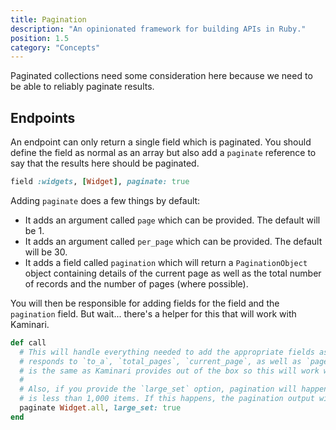 ```yaml
---
title: Pagination
description: "An opinionated framework for building APIs in Ruby."
position: 1.5
category: "Concepts"
---
```


Paginated collections need some consideration here because we need to be able to reliably paginate results.

## Endpoints

An endpoint can only return a single field which is paginated. You should define the field as normal as an array but also
add a `paginate` reference to say that the results here should be paginated.

```ruby
field :widgets, [Widget], paginate: true
```

Adding `paginate` does a few things by default:

- It adds an argument called `page` which can be provided. The default will be 1.
- It adds an argument called `per_page` which can be provided. The default will be 30.
- It adds a field called `pagination` which will return a `PaginationObject` object containing details of the current page as well as the total number of records and the number of pages (where possible).

You will then be responsible for adding fields for the field and the `pagination` field. But wait... there's a helper for this that will work with Kaminari.

```ruby
def call
  # This will handle everything needed to add the appropriate fields assuming that the scope
  # responds to `to_a`, `total_pages`, `current_page`, as well as `page()` and `per()`. This
  # is the same as Kaminari provides out of the box so this will work witht hat.
  #
  # Also, if you provide the `large_set` option, pagination will happen but only if the total
  # is less than 1,000 items. If this happens, the pagination output will say this has happened.
  paginate Widget.all, large_set: true
end
```
